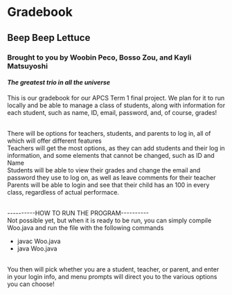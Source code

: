 <h1>Gradebook</h1>
<h2> Beep Beep Lettuce </h2>
<h3> Brought to you by Woobin Peco, Bosso Zou, and Kayli Matsuyoshi </h3>
<h4><i>The greatest trio in all the universe</i></h4>

<p> This is our gradebook for our APCS Term 1 final project. We plan for it to run locally and be able to manage a class of students, along with information for each student, such as name, ID, email, password, and, of course, grades! </p>
<br> There will be options for teachers, students, and parents to log in, all of which will offer different features 
<br> Teachers will get the most options, as they can add students and their log in information, and some elements that cannot be changed, such as ID and Name
<br> Students will be able to view their grades and change the email and password they use to log on, as well as leave comments for their teacher
<br> Parents will be able to login and see that their child has an 100 in every class, regardless of actual performace.

<br> ----------HOW TO RUN THE PROGRAM----------
<br> Not possible yet, but when it is ready to be run, you can simply compile Woo.java and run the file with the following commands
<ul> <li> javac Woo.java </li> <li> java Woo.java</li></ul>
<br> You then will pick whether you are a student, teacher, or parent, and enter in your login info, and menu prompts will direct you to the various options you can choose!
